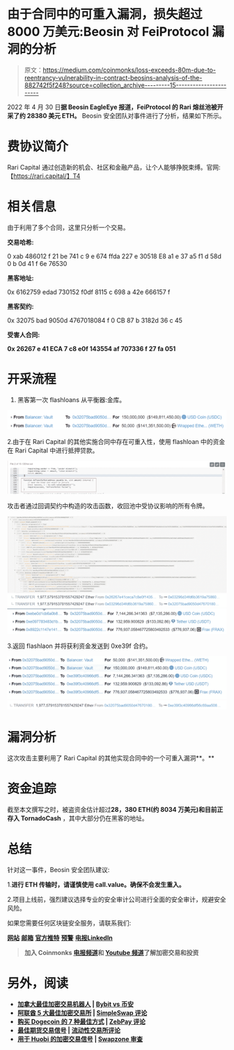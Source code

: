 # 由于合同中的可重入漏洞，损失超过 8000 万美元:Beosin 对 FeiProtocol 漏洞的分析

> 原文：<https://medium.com/coinmonks/loss-exceeds-80m-due-to-reentrancy-vulnerability-in-contract-beosins-analysis-of-the-882742f5f248?source=collection_archive---------15----------------------->

2022 年 4 月 30 日**据 Beosin EagleEye 报道，FeiProtocol 的 Rari 熔丝池被开采了约 28380 美元 ETH。** Beosin 安全团队对事件进行了分析，结果如下所示。

# **费协议简介**

Rari Capital 通过创造新的机会、社区和金融产品，让个人能够挣脱束缚。官网:【https://rari.capital/】T4

# **相关信息**

由于利用了多个合同，这里只分析一个交易。

**交易哈希:**

0 xab 486012 f 21 be 741 c 9 e 674 ffda 227 e 30518 E8 a1 e 37 a5 f1 d 58d 0 b 0d 41 f 6e 76530

**黑客地址:**

0x 6162759 edad 730152 f0df 8115 c 698 a 42e 666157 f

**黑客契约:**

0x 32075 bad 9050d 4767018084 f 0 CB 87 b 3182d 36 c 45

**受害人合同:**

**0x 26267 e 41 ECA 7 c8 e0f 143554 af 707336 f 27 fa 051**

# **开采流程**

1.  黑客第一次 flashloans 从平衡器:金库。

![](img/f63dd6aaa72c2cac3f1287d0fd3bae7e.png)

2.由于在 Rari Capital 的其他实施合同中存在可重入性，使用 flashloan 中的资金在 Rari Capital 中进行抵押贷款。

![](img/8e58bc8bd01083b207574602c6281364.png)

攻击者通过回调契约中构造的攻击函数，收回池中受协议影响的所有令牌。

![](img/95ee54d4e487414b04832e1f7e379149.png)![](img/ccb028891fc68a93391ff068f5ce698d.png)![](img/27b5dbaa663ebdead5207411b972f5b7.png)

3.返回 flashlaon 并将获利资金发送到 0xe39f 合约。

![](img/9b04d6d1898751857e6db9d9de32bc4c.png)![](img/aa6af446ccee0f191ed4e11df0f59435.png)

# **漏洞分析**

这次攻击主要利用了 Rari Capital 的其他实现合同中的一个可重入漏洞**。**

# **资金追踪**

截至本文撰写之时，被盗资金估计超过**28，380 ETH(约 8034 万美元)**和**目前正存入 TornadoCash** ，其中大部分仍在黑客的地址。

# **总结**

针对这一事件，Beosin 安全团队建议:

1.**进行 ETH 传输时，请谨慎使用 call.value。确保不会发生重入。**

2.项目上线前，强烈建议选择专业的安全审计公司进行全面的安全审计，规避安全风险。

如果您需要任何区块链安全服务，请联系我们:

[**网站**](https://beosin.com/) [**邮箱**](http://contact@beosin.com/) [**官方推特**](https://twitter.com/Beosin_com) [**预警**](https://twitter.com/BeosinAlert) [**电报**](https://t.me/beosin)**[**LinkedIn**](https://www.linkedin.com/company/beosin)**

> **加入 Coinmonks [电报频道](https://t.me/coincodecap)和 [Youtube 频道](https://www.youtube.com/c/coinmonks/videos)了解加密交易和投资**

# **另外，阅读**

*   **[加拿大最佳加密交易机器人](https://coincodecap.com/5-best-crypto-trading-bots-in-canada) | [Bybit vs 币安](https://coincodecap.com/bybit-binance-moonxbt)**
*   **[阿联酋 5 大最佳加密交易所](https://coincodecap.com/best-crypto-exchanges-in-uae) | [SimpleSwap 评论](https://coincodecap.com/simpleswap-review)**
*   **[购买 Dogecoin 的 7 种最佳方式](https://coincodecap.com/ways-to-buy-dogecoin) | [ZebPay 评论](https://coincodecap.com/zebpay-review)**
*   **[最佳期货交易信号](https://coincodecap.com/futures-trading-signals) | [流动性交易所评论](https://coincodecap.com/liquid-exchange-review)**
*   **[用于 Huobi 的加密交易信号](https://coincodecap.com/huobi-crypto-trading-signals) | [Swapzone 审查](/coinmonks/swapzone-review-crypto-exchange-data-aggregator-e0ad78e55ed7)**